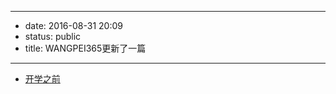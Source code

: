 - --
- date: 2016-08-31 20:09
- status: public
- title: WANGPEI365更新了一篇
- --
- [开学之前](http://wangpei365.com/post/2016-08-31-1)
